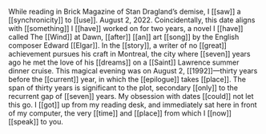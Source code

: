 While reading in Brick Magazine of Stan Dragland’s demise, I [[saw]] a [[synchronicity]] to [[use]]. August 2, 2022. Coincidentally, this date aligns with [[something]] I [[have]] worked on for two years, a novel I [[have]] called The [[Wind]] at Dawn, [[after]] [[an]] art [[song]] by the English composer Edward [[Elgar]]. In the [[story]], a writer of no [[great]] achievement pursues his craft in Montreal, the city where [[seven]] years ago he met the love of his [[dreams]] on a [[Saint]] Lawrence summer dinner cruise. This magical evening was on August 2, [[1992]]—thirty years before the [[current]] year, in which the [[epilogue]] takes [[place]]. The span of thirty years is significant to the plot, secondary [[only]] to the recurrent gap of [[seven]] years. My obsession with dates [[could]] not let this go. I [[got]] up from my reading desk, and immediately sat here in front of my computer, the very [[time]] and [[place]] from which I [[now]] [[speak]] to you.  